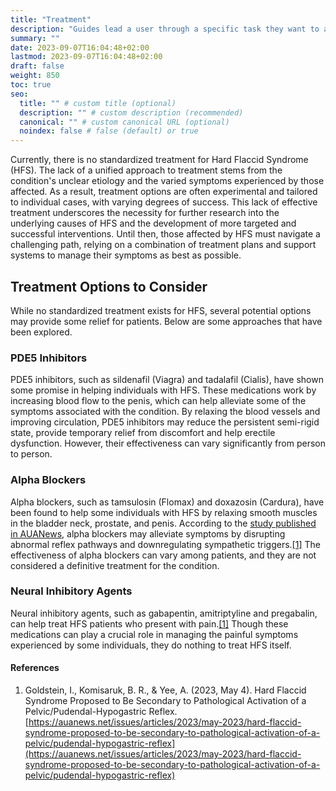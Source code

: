 ```yaml
---
title: "Treatment"
description: "Guides lead a user through a specific task they want to accomplish, often with a sequence of steps."
summary: ""
date: 2023-09-07T16:04:48+02:00
lastmod: 2023-09-07T16:04:48+02:00
draft: false
weight: 850
toc: true
seo:
  title: "" # custom title (optional)
  description: "" # custom description (recommended)
  canonical: "" # custom canonical URL (optional)
  noindex: false # false (default) or true
---
```


Currently, there is no standardized treatment for Hard Flaccid Syndrome (HFS). The lack of a unified approach to treatment stems from the condition's unclear etiology and the varied symptoms experienced by those affected. As a result, treatment options are often experimental and tailored to individual cases, with varying degrees of success. This lack of effective treatment underscores the necessity for further research into the underlying causes of HFS and the development of more targeted and successful interventions. Until then, those affected by HFS must navigate a challenging path, relying on a combination of treatment plans and support systems to manage their symptoms as best as possible.

## Treatment Options to Consider

While no standardized treatment exists for HFS, several potential options may provide some relief for patients. Below are some approaches that have been explored.

### PDE5 Inhibitors

PDE5 inhibitors, such as sildenafil (Viagra) and tadalafil (Cialis), have shown some promise in helping individuals with HFS. These medications work by increasing blood flow to the penis, which can help alleviate some of the symptoms associated with the condition. By relaxing the blood vessels and improving circulation, PDE5 inhibitors may reduce the persistent semi-rigid state, provide temporary relief from discomfort and help erectile dysfunction. However, their effectiveness can vary significantly from person to person.

### Alpha Blockers

Alpha blockers, such as tamsulosin (Flomax) and doxazosin (Cardura), have been found to help some individuals with HFS by relaxing smooth muscles in the bladder neck, prostate, and penis. According to the [study published in AUANews](https://auanews.net/issues/articles/2023/may-2023/hard-flaccid-syndrome-proposed-to-be-secondary-to-pathological-activation-of-a-pelvic/pudendal-hypogastric-reflex), alpha blockers may alleviate symptoms by disrupting abnormal reflex pathways and downregulating sympathetic triggers.[[1]](https://auanews.net/issues/articles/2023/may-2023/hard-flaccid-syndrome-proposed-to-be-secondary-to-pathological-activation-of-a-pelvic/pudendal-hypogastric-reflex) The effectiveness of alpha blockers can vary among patients, and they are not considered a definitive treatment for the condition.

### Neural Inhibitory Agents

Neural inhibitory agents, such as gabapentin, amitriptyline and pregabalin, can help treat HFS patients who present with pain.[[1]](https://auanews.net/issues/articles/2023/may-2023/hard-flaccid-syndrome-proposed-to-be-secondary-to-pathological-activation-of-a-pelvic/pudendal-hypogastric-reflex) Though these medications can play a crucial role in managing the painful symptoms experienced by some individuals, they do nothing to treat HFS itself.

#### References

1. Goldstein, I., Komisaruk, B. R., & Yee, A. (2023, May 4). Hard Flaccid Syndrome Proposed to Be Secondary to Pathological Activation of a Pelvic/Pudendal-Hypogastric Reflex. [https://auanews.net/issues/articles/2023/may-2023/hard-flaccid-syndrome-proposed-to-be-secondary-to-pathological-activation-of-a-pelvic/pudendal-hypogastric-reflex](https://auanews.net/issues/articles/2023/may-2023/hard-flaccid-syndrome-proposed-to-be-secondary-to-pathological-activation-of-a-pelvic/pudendal-hypogastric-reflex)

